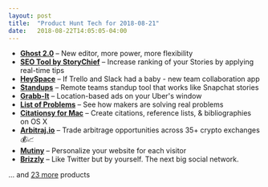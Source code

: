 ```yaml
---
layout: post
title:  "Product Hunt Tech for 2018-08-21"
date:   2018-08-22T14:05:05-04:00
---
```


* **[Ghost 2.0](https://www.producthunt.com/posts/ghost-2-0?utm_campaign=producthunt-api&utm_medium=api&utm_source=Application%3A+Daily+Digest+RSS+%28ID%3A+3202%29)** – New editor, more power, more flexibility
* **[SEO Tool by StoryChief](https://www.producthunt.com/posts/seo-tool-by-storychief?utm_campaign=producthunt-api&utm_medium=api&utm_source=Application%3A+Daily+Digest+RSS+%28ID%3A+3202%29)** – Increase ranking of your Stories by applying real-time tips
* **[HeySpace](https://www.producthunt.com/posts/heyspace?utm_campaign=producthunt-api&utm_medium=api&utm_source=Application%3A+Daily+Digest+RSS+%28ID%3A+3202%29)** – If Trello and Slack had a baby - new team collaboration app
* **[Standups](https://www.producthunt.com/posts/standups?utm_campaign=producthunt-api&utm_medium=api&utm_source=Application%3A+Daily+Digest+RSS+%28ID%3A+3202%29)** – Remote teams standup tool that works like Snapchat stories
* **[Grabb-It](https://www.producthunt.com/posts/grabb-it?utm_campaign=producthunt-api&utm_medium=api&utm_source=Application%3A+Daily+Digest+RSS+%28ID%3A+3202%29)** – Location-based ads on your Uber's window
* **[List of Problems](https://www.producthunt.com/posts/list-of-problems?utm_campaign=producthunt-api&utm_medium=api&utm_source=Application%3A+Daily+Digest+RSS+%28ID%3A+3202%29)** – See how makers are solving real problems
* **[Citationsy for Mac](https://www.producthunt.com/posts/citationsy-for-mac?utm_campaign=producthunt-api&utm_medium=api&utm_source=Application%3A+Daily+Digest+RSS+%28ID%3A+3202%29)** – Create citations, reference lists, & bibliographies on OS X
* **[Arbitraj.io](https://www.producthunt.com/posts/arbitraj-io?utm_campaign=producthunt-api&utm_medium=api&utm_source=Application%3A+Daily+Digest+RSS+%28ID%3A+3202%29)** – Trade arbitrage opportunities across 35+ crypto exchanges💰📈
* **[Mutiny](https://www.producthunt.com/posts/mutiny?utm_campaign=producthunt-api&utm_medium=api&utm_source=Application%3A+Daily+Digest+RSS+%28ID%3A+3202%29)** – Personalize your website for each visitor
* **[Brizzly](https://www.producthunt.com/posts/brizzly?utm_campaign=producthunt-api&utm_medium=api&utm_source=Application%3A+Daily+Digest+RSS+%28ID%3A+3202%29)** – Like Twitter but by yourself. The next big social network.

… and [23 more](https://www.producthunt.com/tech) products